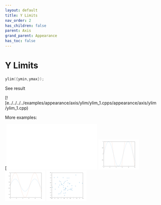 ```yaml
---
layout: default
title: Y Limits
nav_order: 2
has_children: false
parent: Axis
grand_parent: Appearance
has_toc: false
---
```

# Y Limits

```cpp
ylim({ymin,ymax});
```


See result

[![e../../../../examples/appearance/axis/ylim/ylim_1.cpps/appearance/axis/ylim/ylim_1.cpp)

More examples:
    
[![e........../../../../examples/appearance/axis/ylim/ylim_6.cpprance/axis/ylim/ylim_3_thumb.png)](examples/appearance/axis/ylim/ylim_3.cpp)  [![example_ylim_4](docs/examples/appearance/axis/ylim/ylim_4_thumb.png)](examples/appearance/axis/ylim/ylim_4.cpp)  [![example_ylim_5](docs/examples/appearance/axis/ylim/ylim_5_thumb.png)](examples/appearance/axis/ylim/ylim_5.cpp)  [![example_ylim_6](docs/examples/appearance/axis/ylim/ylim_6_thumb.png)](examples/appearance/axis/ylim/ylim_6.cpp)

  


